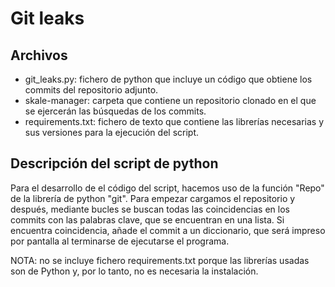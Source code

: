 # Git leaks
## Archivos
- git_leaks.py: fichero de python que incluye un código que obtiene los commits del repositorio adjunto.
- skale-manager: carpeta que contiene un repositorio clonado en el que se ejercerán las búsquedas de los commits.
- requirements.txt: fichero de texto que contiene las librerías necesarias y sus versiones para la ejecución del script.

## Descripción del script de python
Para el desarrollo de el código del script, hacemos uso de la función "Repo" de la librería de python "git". Para empezar cargamos el repositorio y después, mediante bucles se buscan todas las coincidencias en los commits con las palabras clave, que se encuentran en una lista. Si encuentra coincidencia, añade el commit a un diccionario, que será impreso por pantalla al terminarse de ejecutarse el programa.

NOTA: no se incluye fichero requirements.txt porque las librerías usadas son de Python y, por lo tanto, no es necesaria la instalación.
